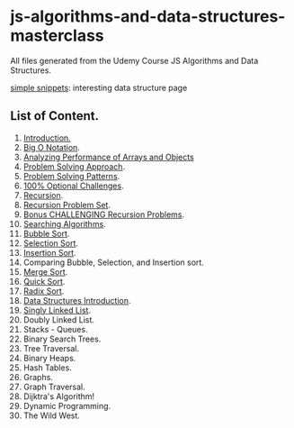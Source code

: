 # js-algorithms-and-data-structures-masterclass

All files generated from the Udemy Course JS Algorithms and Data Structures.

[simple snippets](https://simplesnippets.tech/): interesting data structure page

## List of Content.

1. [Introduction.](./notes/intro.md) 
2. [Big O Notation](./notes/BigONotation.md).
3. [Analyzing Performance of Arrays and Objects](./notes/AnalyzingPerformanceArraysObjects.md)
4. [Problem Solving Approach](./notes/ProblemSolvingApproach.md).
5. [Problem Solving Patterns](./notes/ProblemSolvingPatterns.md).
6. [100% Optional Challenges](./CourseExercises/).
7. [Recursion](./notes/Recursion.md).
8. [Recursion Problem Set](./CourseExercises/Recursion).
9. [Bonus CHALLENGING Recursion Problems](./CourseExercises/Recursion).
10. [Searching Algorithms](./notes/SearchingAlgorithms.md).
11. [Bubble Sort](./notes/Sorting.md#bubble-sort).
12. [Selection Sort](./notes/Sorting.md#selection-sort).
13. [Insertion Sort](./notes/Sorting.md#insertion-sort).
14. Comparing Bubble, Selection, and Insertion sort.
15. [Merge Sort](./notes/Sorting.md#merge-sort).
16. [Quick Sort](./notes/Sorting.md#quick-sort).
17. [Radix Sort](./notes/Sorting.md#radix-sort).
18. [Data Structures Introduction](./notes/DataStructures.md#introduction).
19. [Singly Linked List](./notes/DataStructures.md#singly-linked-list).
20. Doubly Linked List.
21. Stacks - Queues.
22. Binary Search Trees.
23. Tree Traversal.
24. Binary Heaps.
25. Hash Tables.
26. Graphs.
27. Graph Traversal.
28. Dijktra's Algorithm!
29. Dynamic Programming.
30. The Wild West.
